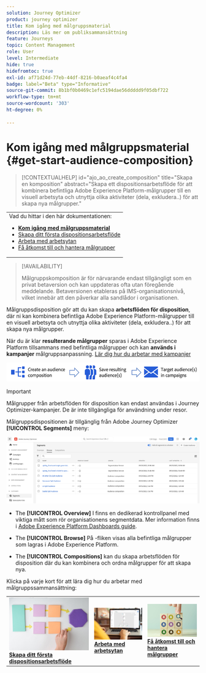 ```yaml
---
solution: Journey Optimizer
product: journey optimizer
title: Kom igång med målgruppsmaterial
description: Läs mer om publiksammansättning
feature: Journeys
topic: Content Management
role: User
level: Intermediate
hide: true
hidefromtoc: true
exl-id: af71d24d-77eb-44df-8216-b0aeaf4c4fa4
badge: label="Beta" type="Informative"
source-git-commit: 8b1bf0b0469c1efc5194dae56ddddd9f05dbf722
workflow-type: tm+mt
source-wordcount: '303'
ht-degree: 0%

---
```


# Kom igång med målgruppsmaterial {#get-start-audience-composition}

>[!CONTEXTUALHELP]
>id="ajo_ao_create_composition"
>title="Skapa en komposition"
>abstract="Skapa ett dispositionsarbetsflöde för att kombinera befintliga Adobe Experience Platform-målgrupper till en visuell arbetsyta och utnyttja olika aktiviteter (dela, exkludera..) för att skapa nya målgrupper."

<table style="table-layout:fixed"><tr style="border: 0;"><tr><td>Vad du hittar i den här dokumentationen:<br/><ul>
<li><b><a href="get-started-audience-orchestration.md">Kom igång med målgruppsmaterial</a></b></li>
<li><a href="create-compositions.md">Skapa ditt första dispositionsarbetsflöde</a></li>
<li><a href="composition-canvas.md">Arbeta med arbetsytan</a></li>
<li><a href="access-audiences.md">Få åtkomst till och hantera målgrupper</a></li></ul></td></tr></table>

>[!AVAILABILITY]
>
>Målgruppskomposition är för närvarande endast tillgängligt som en privat betaversion och kan uppdateras ofta utan föregående meddelande. Betaversionen etableras på IMS-organisationsnivå, vilket innebär att den påverkar alla sandlådor i organisationen.

Målgruppsdisposition gör att du kan skapa **arbetsflöden för disposition**, där ni kan kombinera befintliga Adobe Experience Platform-målgrupper till en visuell arbetsyta och utnyttja olika aktiviteter (dela, exkludera..) för att skapa nya målgrupper.

När du är klar **resulterande målgrupper** sparas i Adobe Experience Platform tillsammans med befintliga målgrupper och kan **används i kampanjer** målgruppsanpassning. [Lär dig hur du arbetar med kampanjer](../campaigns/get-started-with-campaigns.md)

![](assets/audiences-process.png)

>[!IMPORTANT]
>
>Målgrupper från arbetsflöden för disposition kan endast användas i Journey Optimizer-kampanjer. De är inte tillgängliga för användning under resor.

Målgruppsdispositionen är tillgänglig från Adobe Journey Optimizer **[!UICONTROL Segments]** meny:

![](assets/audiences-browse.png)

* The **[!UICONTROL Overview]** I finns en dedikerad kontrollpanel med viktiga mått som rör organisationens segmentdata. Mer information finns i [Adobe Experience Platform Dashboards guide](https://experienceleague.adobe.com/docs/experience-platform/dashboards/guides/segments.html).

* The **[!UICONTROL Browse]** På -fliken visas alla befintliga målgrupper som lagras i Adobe Experience Platform.

* The **[!UICONTROL Compositions]** kan du skapa arbetsflöden för disposition där du kan kombinera och ordna målgrupper för att skapa nya.

Klicka på varje kort för att lära dig hur du arbetar med målgruppssammansättning:

<table style="table-layout:fixed"><tr style="border: 0;">
<td><a href="create-compositions.md"><img alt="Skapa kompositionsarbetsflöden" src="../assets/do-not-localize/ao-workflows.jpg"></a>
<div><a href="create-compositions.md"><strong>Skapa ditt första dispositionsarbetsflöde</strong></a></div></td>
<td><a href="composition-canvas.md"><img alt="Arbeta med arbetsytan" src="../assets/do-not-localize/ao-canvas.jpg"></a>
<div><a href="composition-canvas.md"><strong>Arbeta med arbetsytan</strong></a></div></td>
<td><a href="access-audiences.md"><img alt="Få åtkomst till och hantera målgrupper" src="../assets/do-not-localize/ao-audiences.jpeg"></a>
<div><a href="access-audiences.md"><strong>Få åtkomst till och hantera målgrupper</strong></a></div></td>
</tr></table>
